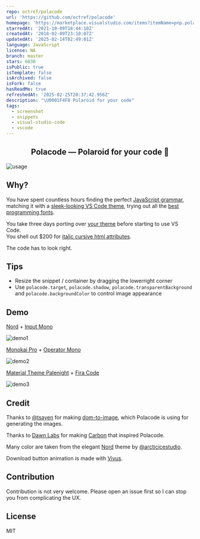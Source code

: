 ```yaml
---
repo: octref/polacode
url: 'https://github.com/octref/polacode'
homepage: 'https://marketplace.visualstudio.com/items?itemName=pnp.polacode'
starredAt: '2021-10-09T18:44:10Z'
createdAt: '2018-02-09T23:10:07Z'
updatedAt: '2025-02-14T02:49:01Z'
language: JavaScript
license: NA
branch: master
stars: 6830
isPublic: true
isTemplate: false
isArchived: false
isFork: false
hasReadMe: true
refreshedAt: '2025-02-25T20:37:42.956Z'
description: "\U0001F4F8 Polaroid for your code"
tags:
  - screenshot
  - snippets
  - visual-studio-code
  - vscode
---
```


<p>
  <h2 align="center">Polacode — Polaroid for your code 📸</h2>
</p>

<!-- ![usage](https://github.com/octref/polacode/raw/master/demo/usage.gif) -->
![usage](./demo/usage.gif)

## Why?

You have spent countless hours finding the perfect [JavaScript grammar](https://marketplace.visualstudio.com/search?term=javascript%20grammar&target=VSCode&category=All%20categories&sortBy=Relevance), matching it with a [sleek-looking VS Code theme](https://marketplace.visualstudio.com/search?target=VSCode&category=Themes&sortBy=Downloads), trying out all the [best programming fonts](https://www.slant.co/topics/67/~best-programming-fonts).

You take three days porting over [your theme](https://github.com/wesbos/cobalt2-vscode) before starting to use VS Code.  
You shell out $200 for [italic cursive html attributes](https://www.typography.com/blog/introducing-operator).

The code has to look right.

## Tips

- Resize the snippet / container by dragging the lowerright corner
- Use `polacode.target`, `polacode.shadow`, `polacode.transparentBackground` and `polacode.backgroundColor` to control image appearance

## Demo

[Nord](https://github.com/arcticicestudio/nord-visual-studio-code) + [Input Mono](http://input.fontbureau.com)

![demo1](https://raw.githubusercontent.com/octref/polacode/master/demo/1.png)

[Monokai Pro](https://marketplace.visualstudio.com/items?itemName=monokai.theme-monokai-pro-vscode) + [Operator Mono](https://www.typography.com/blog/introducing-operator)

![demo2](https://raw.githubusercontent.com/octref/polacode/master/demo/2.png)

[Material Theme Palenight](https://marketplace.visualstudio.com/items?itemName=Equinusocio.vsc-material-theme) + [Fira Code](https://github.com/tonsky/FiraCode)

![demo3](https://raw.githubusercontent.com/octref/polacode/master/demo/3.png)

## Credit

Thanks to [@tsayen](https://github.com/tsayen) for making [dom-to-image](https://github.com/tsayen/dom-to-image), which Polacode is using for generating the images.

Thanks to [Dawn Labs](https://dawnlabs.io) for making [Carbon](https://carbon.now.sh) that inspired Polacode.

Many color are taken from the elegant [Nord](https://github.com/arcticicestudio/nord) theme by [@arcticicestudio](https://github.com/arcticicestudio).

Download button animation is made with [Vivus](https://github.com/maxwellito/vivus).

## Contribution

Contribution is not very welcome.
Please open an issue first so I can stop you from complicating the UX.

## License

MIT
